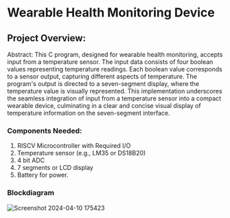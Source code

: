 # Wearable Health Monitoring Device

## Project Overview:

Abstract:
This C program, designed for wearable health monitoring, accepts input from a temperature sensor. The input data consists of four boolean values representing temperature readings. Each boolean value corresponds to a sensor output, capturing different aspects of temperature. The program's output is directed to a seven-segment display, where the temperature value is visually represented. This implementation underscores the seamless integration of input from a temperature sensor into a compact wearable device, culminating in a clear and concise visual display of temperature information on the seven-segment interface.
### Components Needed:
1. RISCV Microcontroller with Required I/O
2. Temperature sensor (e.g., LM35 or DS18B20)
3. 4 bit ADC
4. 7 segments or LCD display
5. Battery for power.


### Blockdiagram

![Screenshot 2024-04-10 175423](https://github.com/Daniel4bit/RISC-V_HDP/assets/65249875/81b564ec-3213-4380-8117-0d6afafa9971)


